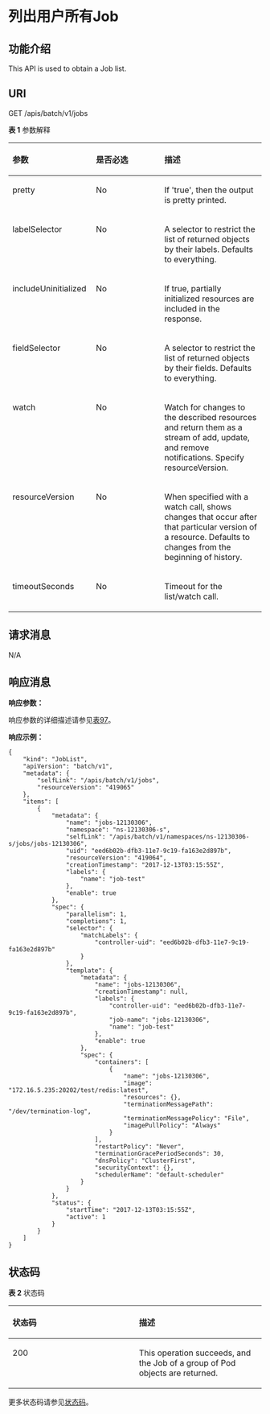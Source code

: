 # 列出用户所有Job<a name="cci_02_3102"></a>

## 功能介绍<a name="section16726625"></a>

This API is used to obtain a Job list.

## URI<a name="section16321901"></a>

GET /apis/batch/v1/jobs

**表 1**  参数解释

<a name="d0e42328"></a>
<table><thead align="left"><tr id="row18545824"><th class="cellrowborder" valign="top" width="33%" id="mcps1.2.4.1.1"><p id="p65652297517"><a name="p65652297517"></a><a name="p65652297517"></a>参数</p>
</th>
<th class="cellrowborder" valign="top" width="27%" id="mcps1.2.4.1.2"><p id="p165661629135114"><a name="p165661629135114"></a><a name="p165661629135114"></a>是否必选</p>
</th>
<th class="cellrowborder" valign="top" width="40%" id="mcps1.2.4.1.3"><p id="p14567629115114"><a name="p14567629115114"></a><a name="p14567629115114"></a>描述</p>
</th>
</tr>
</thead>
<tbody><tr id="row380171"><td class="cellrowborder" valign="top" width="33%" headers="mcps1.2.4.1.1 "><p id="p30793901"><a name="p30793901"></a><a name="p30793901"></a>pretty</p>
</td>
<td class="cellrowborder" valign="top" width="27%" headers="mcps1.2.4.1.2 "><p id="p11278076"><a name="p11278076"></a><a name="p11278076"></a>No</p>
</td>
<td class="cellrowborder" valign="top" width="40%" headers="mcps1.2.4.1.3 "><p id="p41108959"><a name="p41108959"></a><a name="p41108959"></a>If 'true', then the output is pretty printed.</p>
</td>
</tr>
<tr id="row34436316"><td class="cellrowborder" valign="top" width="33%" headers="mcps1.2.4.1.1 "><p id="p37878201"><a name="p37878201"></a><a name="p37878201"></a>labelSelector</p>
</td>
<td class="cellrowborder" valign="top" width="27%" headers="mcps1.2.4.1.2 "><p id="p48235422"><a name="p48235422"></a><a name="p48235422"></a>No</p>
</td>
<td class="cellrowborder" valign="top" width="40%" headers="mcps1.2.4.1.3 "><p id="p14755124"><a name="p14755124"></a><a name="p14755124"></a>A selector to restrict the list of returned objects by their labels. Defaults to everything.</p>
</td>
</tr>
<tr id="row65687257"><td class="cellrowborder" valign="top" width="33%" headers="mcps1.2.4.1.1 "><p id="p19067578"><a name="p19067578"></a><a name="p19067578"></a>includeUninitialized</p>
</td>
<td class="cellrowborder" valign="top" width="27%" headers="mcps1.2.4.1.2 "><p id="p970017"><a name="p970017"></a><a name="p970017"></a>No</p>
</td>
<td class="cellrowborder" valign="top" width="40%" headers="mcps1.2.4.1.3 "><p id="p36053777"><a name="p36053777"></a><a name="p36053777"></a>If true, partially initialized resources are included in the response.</p>
</td>
</tr>
<tr id="row56048538"><td class="cellrowborder" valign="top" width="33%" headers="mcps1.2.4.1.1 "><p id="p43637758"><a name="p43637758"></a><a name="p43637758"></a>fieldSelector</p>
</td>
<td class="cellrowborder" valign="top" width="27%" headers="mcps1.2.4.1.2 "><p id="p44997510"><a name="p44997510"></a><a name="p44997510"></a>No</p>
</td>
<td class="cellrowborder" valign="top" width="40%" headers="mcps1.2.4.1.3 "><p id="p20919707"><a name="p20919707"></a><a name="p20919707"></a>A selector to restrict the list of returned objects by their fields. Defaults to everything.</p>
</td>
</tr>
<tr id="row54059637"><td class="cellrowborder" valign="top" width="33%" headers="mcps1.2.4.1.1 "><p id="p16754504"><a name="p16754504"></a><a name="p16754504"></a>watch</p>
</td>
<td class="cellrowborder" valign="top" width="27%" headers="mcps1.2.4.1.2 "><p id="p14937563"><a name="p14937563"></a><a name="p14937563"></a>No</p>
</td>
<td class="cellrowborder" valign="top" width="40%" headers="mcps1.2.4.1.3 "><p id="p1983062"><a name="p1983062"></a><a name="p1983062"></a>Watch for changes to the described resources and return them as a stream of add, update, and remove notifications. Specify resourceVersion.</p>
</td>
</tr>
<tr id="row17847562"><td class="cellrowborder" valign="top" width="33%" headers="mcps1.2.4.1.1 "><p id="p36366454"><a name="p36366454"></a><a name="p36366454"></a>resourceVersion</p>
</td>
<td class="cellrowborder" valign="top" width="27%" headers="mcps1.2.4.1.2 "><p id="p60001629"><a name="p60001629"></a><a name="p60001629"></a>No</p>
</td>
<td class="cellrowborder" valign="top" width="40%" headers="mcps1.2.4.1.3 "><p id="p28293801"><a name="p28293801"></a><a name="p28293801"></a>When specified with a watch call, shows changes that occur after that particular version of a resource. Defaults to changes from the beginning of history.</p>
</td>
</tr>
<tr id="row53317625"><td class="cellrowborder" valign="top" width="33%" headers="mcps1.2.4.1.1 "><p id="p23760343"><a name="p23760343"></a><a name="p23760343"></a>timeoutSeconds</p>
</td>
<td class="cellrowborder" valign="top" width="27%" headers="mcps1.2.4.1.2 "><p id="p45539597"><a name="p45539597"></a><a name="p45539597"></a>No</p>
</td>
<td class="cellrowborder" valign="top" width="40%" headers="mcps1.2.4.1.3 "><p id="p64828740"><a name="p64828740"></a><a name="p64828740"></a>Timeout for the list/watch call.</p>
</td>
</tr>
</tbody>
</table>

## 请求消息<a name="section12679389"></a>

N/A

## 响应消息<a name="section47005641"></a>

**响应参数：**

响应参数的详细描述请参见[表97](数据结构.md#table8040885)。

**响应示例：**

```
{
    "kind": "JobList",
    "apiVersion": "batch/v1",
    "metadata": {
        "selfLink": "/apis/batch/v1/jobs",
        "resourceVersion": "419065"
    },
    "items": [
        {
            "metadata": {
                "name": "jobs-12130306",
                "namespace": "ns-12130306-s",
                "selfLink": "/apis/batch/v1/namespaces/ns-12130306-s/jobs/jobs-12130306",
                "uid": "eed6b02b-dfb3-11e7-9c19-fa163e2d897b",
                "resourceVersion": "419064",
                "creationTimestamp": "2017-12-13T03:15:55Z",
                "labels": {
                    "name": "job-test"
                },
                "enable": true
            },
            "spec": {
                "parallelism": 1,
                "completions": 1,
                "selector": {
                    "matchLabels": {
                        "controller-uid": "eed6b02b-dfb3-11e7-9c19-fa163e2d897b"
                    }
                },
                "template": {
                    "metadata": {
                        "name": "jobs-12130306",
                        "creationTimestamp": null,
                        "labels": {
                            "controller-uid": "eed6b02b-dfb3-11e7-9c19-fa163e2d897b",
                            "job-name": "jobs-12130306",
                            "name": "job-test"
                        },
                        "enable": true
                    },
                    "spec": {
                        "containers": [
                            {
                                "name": "jobs-12130306",
                                "image": "172.16.5.235:20202/test/redis:latest",
                                "resources": {},
                                "terminationMessagePath": "/dev/termination-log",
                                "terminationMessagePolicy": "File",
                                "imagePullPolicy": "Always"
                            }
                        ],
                        "restartPolicy": "Never",
                        "terminationGracePeriodSeconds": 30,
                        "dnsPolicy": "ClusterFirst",
                        "securityContext": {},
                        "schedulerName": "default-scheduler"
                    }
                }
            },
            "status": {
                "startTime": "2017-12-13T03:15:55Z",
                "active": 1
            }
        }
    ]
}
```

## 状态码<a name="section20397585"></a>

**表 2**  状态码

<a name="d0e42449"></a>
<table><thead align="left"><tr id="row61111097"><th class="cellrowborder" valign="top" width="50%" id="mcps1.2.3.1.1"><p id="p51051833"><a name="p51051833"></a><a name="p51051833"></a>状态码</p>
</th>
<th class="cellrowborder" valign="top" width="50%" id="mcps1.2.3.1.2"><p id="p41557789"><a name="p41557789"></a><a name="p41557789"></a>描述</p>
</th>
</tr>
</thead>
<tbody><tr id="row10737742"><td class="cellrowborder" valign="top" width="50%" headers="mcps1.2.3.1.1 "><p id="p64450739"><a name="p64450739"></a><a name="p64450739"></a>200</p>
</td>
<td class="cellrowborder" valign="top" width="50%" headers="mcps1.2.3.1.2 "><p id="p53127348"><a name="p53127348"></a><a name="p53127348"></a>This operation succeeds, and the Job of a group of Pod objects are returned.</p>
</td>
</tr>
</tbody>
</table>

更多状态码请参见[状态码](状态码.md)。

